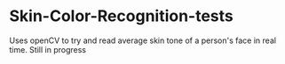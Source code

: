 # Skin-Color-Recognition-tests
Uses openCV to try and read average skin tone of a person's face in real time. Still in progress
